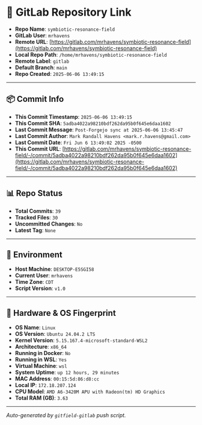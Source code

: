 # 🔗 GitLab Repository Link

- **Repo Name**: `symbiotic-resonance-field`
- **GitLab User**: `mrhavens`
- **Remote URL**: [https://gitlab.com/mrhavens/symbiotic-resonance-field](https://gitlab.com/mrhavens/symbiotic-resonance-field)
- **Local Repo Path**: `/home/mrhavens/symbiotic-resonance-field`
- **Remote Label**: `gitlab`
- **Default Branch**: `main`
- **Repo Created**: `2025-06-06 13:49:15`

---

## 📦 Commit Info

- **This Commit Timestamp**: `2025-06-06 13:49:15`
- **This Commit SHA**: `5adba4022a98210bdf262da95b0f645e6daa1602`
- **Last Commit Message**: `Post-Forgejo sync at 2025-06-06 13:45:47`
- **Last Commit Author**: `Mark Randall Havens <mark.r.havens@gmail.com>`
- **Last Commit Date**: `Fri Jun 6 13:49:02 2025 -0500`
- **This Commit URL**: [https://gitlab.com/mrhavens/symbiotic-resonance-field/-/commit/5adba4022a98210bdf262da95b0f645e6daa1602](https://gitlab.com/mrhavens/symbiotic-resonance-field/-/commit/5adba4022a98210bdf262da95b0f645e6daa1602)

---

## 📊 Repo Status

- **Total Commits**: `39`
- **Tracked Files**: `30`
- **Uncommitted Changes**: `No`
- **Latest Tag**: `None`

---

## 🧽 Environment

- **Host Machine**: `DESKTOP-E5SGI58`
- **Current User**: `mrhavens`
- **Time Zone**: `CDT`
- **Script Version**: `v1.0`

---

## 🧬 Hardware & OS Fingerprint

- **OS Name**: `Linux`
- **OS Version**: `Ubuntu 24.04.2 LTS`
- **Kernel Version**: `5.15.167.4-microsoft-standard-WSL2`
- **Architecture**: `x86_64`
- **Running in Docker**: `No`
- **Running in WSL**: `Yes`
- **Virtual Machine**: `wsl`
- **System Uptime**: `up 12 hours, 29 minutes`
- **MAC Address**: `00:15:5d:86:d8:cc`
- **Local IP**: `172.18.207.124`
- **CPU Model**: `AMD A6-3420M APU with Radeon(tm) HD Graphics`
- **Total RAM (GB)**: `3.63`

---

_Auto-generated by `gitfield-gitlab` push script._
